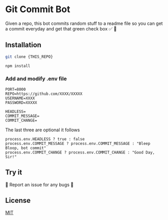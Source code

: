# Git Commit Bot 

Given a repo, this bot commits random stuff to a readme file so you can get a commit everyday and get that green check box ✅ 🤖

## Installation


```bash
git clone {THIS_REPO}
```
```bash
npm install
```
### Add and modify .env file
```
PORT=8000
REPO=https://github.com/XXXX/XXXXX
USERNAME=XXXX
PASSWORD=XXXXX

HEADLESS=
COMMIT_MESSAGE=
COMMIT_CHANGE=
```
The last three are optional it follows
```
process.env.HEADLESS ? true : false
process.env.COMMIT_MESSAGE ? process.env.COMMIT_MESSAGE : "Bleep Bloop, bot commit"
process.env.COMMIT_CHANGE ? process.env.COMMIT_CHANGE : "Good Day, Sir!"
```

## Try it
🐛 Report an issue for any bugs 🐛



## License
[MIT](https://choosealicense.com/licenses/mit/)